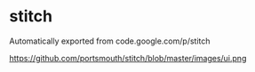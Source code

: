 # stitch
Automatically exported from code.google.com/p/stitch

https://github.com/portsmouth/stitch/blob/master/images/ui.png
